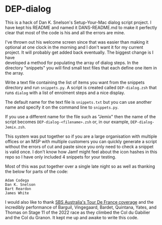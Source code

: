 # DEP-dialog

This is a  hack of Dan K. Snelson's Setup-Your-Mac dialog script project.
I have kept his README and named it DANS-README.md to make it
perfectly clear that most of the code is his and all the errors are mine.

 I've thrown out his welcome screen  since that was easier than making it 
 optional at one clock in the morning and I don't want it for my current project. 
 It will probably get added back eventually. The biggest change is I have  
 developed a method for populating the array of dialog steps. In the directory
"snippets" you will find small text files that each define one item in the array. 
 
 Write a text file containing the list of items you want from the snippets
directory and run  `snippets.py`.  A script is created called 
`DEP-dialog.zsh` that runs `dialog` with a list of enrolment steps and
a nice display.

The default name for the text file is `snippets.txt` but you can use another 
name and specify it on the command line to `snippets.py`.

If you use a different name for the file such as "Jemix" then the name of the
script becomes `DEP-dialog-<filename>.zsh` or, in our example,
`DEP-dialog-Jemix.zsh`.

This system was put together so if you are a large organisation with multiple
offices or an MSP with multiple customers you can quickly generate a script
without the errors of cut and paste since you only need to check a snippet is
valid once. I don't know how Jamf might feel about the icon hashes in this
repo so I have only included 4 snippets for your testing.

Most of this was put together over a single late night so as well as thanking
the below for parts of the code:

```
Adam Codega
Dan K. Snelson
Bart Reardon
James White
```

I would also like to thank [SBS Australia's
Tour De France coverage](https://www.sbs.com.au/sport/tour-de-france) and the
 incredibly performance of Barguil, Vingegaard, Bardet, Quintana, Yates, and 
 Thomas on Stage 11 of the 2022 race as they climbed the Col du Gabilier and 
 the Col du Granon. It kept me up and awake to write this code.
